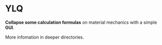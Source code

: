 # YLQ

**Collapse some calculation formulas** on material mechanics with a simple **GUI**.

More infomation in deeper directories.

